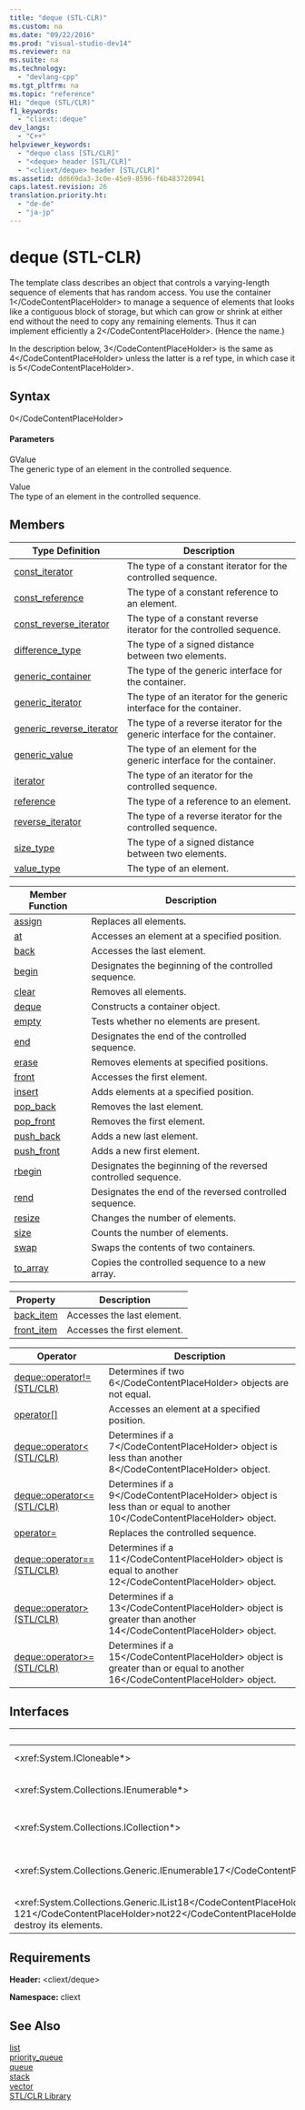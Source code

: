 ```yaml
---
title: "deque (STL-CLR)"
ms.custom: na
ms.date: "09/22/2016"
ms.prod: "visual-studio-dev14"
ms.reviewer: na
ms.suite: na
ms.technology: 
  - "devlang-cpp"
ms.tgt_pltfrm: na
ms.topic: "reference"
H1: "deque (STL/CLR)"
f1_keywords: 
  - "cliext::deque"
dev_langs: 
  - "C++"
helpviewer_keywords: 
  - "deque class [STL/CLR]"
  - "<deque> header [STL/CLR]"
  - "<cliext/deque> header [STL/CLR]"
ms.assetid: dd669da3-3c0e-45e9-8596-f6b483720941
caps.latest.revision: 26
translation.priority.ht: 
  - "de-de"
  - "ja-jp"
---
```

# deque (STL-CLR)
The template class describes an object that controls a varying-length sequence of elements that has random access. You use the container <CodeContentPlaceHolder>1\</CodeContentPlaceHolder> to manage a sequence of elements that looks like a contiguous block of storage, but which can grow or shrink at either end without the need to copy any remaining elements. Thus it can implement efficiently a <CodeContentPlaceHolder>2\</CodeContentPlaceHolder>. (Hence the name.)  
  
 In the description below, <CodeContentPlaceHolder>3\</CodeContentPlaceHolder> is the same as <CodeContentPlaceHolder>4\</CodeContentPlaceHolder> unless the latter is a ref type, in which case it is <CodeContentPlaceHolder>5\</CodeContentPlaceHolder>.  
  
## Syntax  
  
<CodeContentPlaceHolder>0\</CodeContentPlaceHolder>  
#### Parameters  
 GValue  
 The generic type of an element in the controlled sequence.  
  
 Value  
 The type of an element in the controlled sequence.  
  
## Members  
  
|Type Definition|Description|  
|---------------------|-----------------|  
|[const_iterator](../vs140/deque--const_iterator--stl-clr-.md)|The type of a constant iterator for the controlled sequence.|  
|[const_reference](../vs140/deque--const_reference--stl-clr-.md)|The type of a constant reference to an element.|  
|[const_reverse_iterator](../vs140/deque--const_reverse_iterator--stl-clr-.md)|The type of a constant reverse iterator for the controlled sequence.|  
|[difference_type](../vs140/deque--difference_type--stl-clr-.md)|The type of a signed distance between two elements.|  
|[generic_container](../vs140/deque--generic_container--stl-clr-.md)|The type of the generic interface for the container.|  
|[generic_iterator](../vs140/deque--generic_iterator--stl-clr-.md)|The type of an iterator for the generic interface for the container.|  
|[generic_reverse_iterator](../vs140/deque--generic_reverse_iterator--stl-clr-.md)|The type of a reverse iterator for the generic interface for the container.|  
|[generic_value](../vs140/deque--generic_value--stl-clr-.md)|The type of an element for the generic interface for the container.|  
|[iterator](../vs140/deque--iterator--stl-clr-.md)|The type of an iterator for the controlled sequence.|  
|[reference](../vs140/deque--reference--stl-clr-.md)|The type of a reference to an element.|  
|[reverse_iterator](../vs140/deque--reverse_iterator--stl-clr-.md)|The type of a reverse iterator for the controlled sequence.|  
|[size_type](../vs140/deque--size_type--stl-clr-.md)|The type of a signed distance between two elements.|  
|[value_type](../vs140/deque--value_type--stl-clr-.md)|The type of an element.|  
  
|Member Function|Description|  
|---------------------|-----------------|  
|[assign](../vs140/deque--assign--stl-clr-.md)|Replaces all elements.|  
|[at](../vs140/deque--at--stl-clr-.md)|Accesses an element at a specified position.|  
|[back](../vs140/deque--back--stl-clr-.md)|Accesses the last element.|  
|[begin](../vs140/deque--begin--stl-clr-.md)|Designates the beginning of the controlled sequence.|  
|[clear](../vs140/deque--clear--stl-clr-.md)|Removes all elements.|  
|[deque](../vs140/deque--deque--stl-clr-.md)|Constructs a container object.|  
|[empty](../vs140/deque--empty--stl-clr-.md)|Tests whether no elements are present.|  
|[end](../vs140/deque--end--stl-clr-.md)|Designates the end of the controlled sequence.|  
|[erase](../vs140/deque--erase--stl-clr-.md)|Removes elements at specified positions.|  
|[front](../vs140/deque--front--stl-clr-.md)|Accesses the first element.|  
|[insert](../vs140/deque--insert--stl-clr-.md)|Adds elements at a specified position.|  
|[pop_back](../vs140/deque--pop_back--stl-clr-.md)|Removes the last element.|  
|[pop_front](../vs140/deque--pop_front--stl-clr-.md)|Removes the first element.|  
|[push_back](../vs140/deque--push_back--stl-clr-.md)|Adds a new last element.|  
|[push_front](../vs140/deque--push_front--stl-clr-.md)|Adds a new first element.|  
|[rbegin](../vs140/deque--rbegin--stl-clr-.md)|Designates the beginning of the reversed controlled sequence.|  
|[rend](../vs140/deque--rend--stl-clr-.md)|Designates the end of the reversed controlled sequence.|  
|[resize](../vs140/deque--resize--stl-clr-.md)|Changes the number of elements.|  
|[size](../vs140/deque--size--stl-clr-.md)|Counts the number of elements.|  
|[swap](../vs140/deque--swap--stl-clr-.md)|Swaps the contents of two containers.|  
|[to_array](../vs140/deque--to_array--stl-clr-.md)|Copies the controlled sequence to a new array.|  
  
|Property|Description|  
|--------------|-----------------|  
|[back_item](../vs140/deque--back_item--stl-clr-.md)|Accesses the last element.|  
|[front_item](../vs140/deque--front_item--stl-clr-.md)|Accesses the first element.|  
  
|Operator|Description|  
|--------------|-----------------|  
|[deque::operator!= (STL/CLR)](../vs140/deque--operator!=--stl-clr-.md)|Determines if two <CodeContentPlaceHolder>6\</CodeContentPlaceHolder> objects are not equal.|  
|[operator&#91;&#93;](../vs140/deque--operator-stl-clr-.md)|Accesses an element at a specified position.|  
|[deque::operator< (STL/CLR)](../vs140/operator---deque---stl-clr-.md)|Determines if a <CodeContentPlaceHolder>7\</CodeContentPlaceHolder> object is less than another <CodeContentPlaceHolder>8\</CodeContentPlaceHolder> object.|  
|[deque::operator<= (STL/CLR)](../vs140/operator-=--deque---stl-clr-.md)|Determines if a <CodeContentPlaceHolder>9\</CodeContentPlaceHolder> object is less than or equal to another <CodeContentPlaceHolder>10\</CodeContentPlaceHolder> object.|  
|[operator=](../vs140/operator=--deque---stl-clr-.md)|Replaces the controlled sequence.|  
|[deque::operator== (STL/CLR)](../vs140/operator==--deque---stl-clr-.md)|Determines if a <CodeContentPlaceHolder>11\</CodeContentPlaceHolder> object is equal to another <CodeContentPlaceHolder>12\</CodeContentPlaceHolder> object.|  
|[deque::operator> (STL/CLR)](../vs140/operator---deque---stl-clr-.md)|Determines if a <CodeContentPlaceHolder>13\</CodeContentPlaceHolder> object is greater than another <CodeContentPlaceHolder>14\</CodeContentPlaceHolder> object.|  
|[deque::operator>= (STL/CLR)](../vs140/operator-=--deque---stl-clr-.md)|Determines if a <CodeContentPlaceHolder>15\</CodeContentPlaceHolder> object is greater than or equal to another <CodeContentPlaceHolder>16\</CodeContentPlaceHolder> object.|  
  
## Interfaces  
  
|Interface|Description|  
|---------------|-----------------|  
|\<xref:System.ICloneable*>|Duplicate an object.|  
|\<xref:System.Collections.IEnumerable*>|Sequence through elements.|  
|\<xref:System.Collections.ICollection*>|Maintain group of elements.|  
|<xref:System.Collections.Generic.IEnumerable<CodeContentPlaceHolder>17\</CodeContentPlaceHolder>1*>|Maintain group of typed elements.|  
|<xref:System.Collections.Generic.IList<CodeContentPlaceHolder>18\</CodeContentPlaceHolder>Value<CodeContentPlaceHolder>19\</CodeContentPlaceHolder>deque<CodeContentPlaceHolder>20\</CodeContentPlaceHolder>() - 1<CodeContentPlaceHolder>21\</CodeContentPlaceHolder>not<CodeContentPlaceHolder>22\</CodeContentPlaceHolder>not<CodeContentPlaceHolder>23\</CodeContentPlaceHolder>can<CodeContentPlaceHolder>24\</CodeContentPlaceHolder>end()<CodeContentPlaceHolder>25\</CodeContentPlaceHolder>not` destroy its elements.  
  
## Requirements  
 **Header:** \<cliext/deque>  
  
 **Namespace:** cliext  
  
## See Also  
 [list](../vs140/list--stl-clr-.md)   
 [priority_queue](../vs140/priority_queue--stl-clr-.md)   
 [queue](../vs140/queue--stl-clr-.md)   
 [stack](../vs140/stack--stl-clr-.md)   
 [vector](../vs140/vector--stl-clr-.md)   
 [STL/CLR Library](../vs140/stl-clr-library-reference.md)
